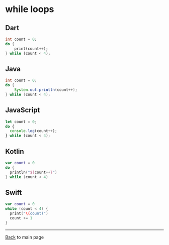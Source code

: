 # while loops

## Dart	

```dart
int count = 0;
do {
    print(count++);
} while (count < 4);
```

## Java	

```java
int count = 0;
do {
    System.out.println(count++);
} while (count < 4);
```

## JavaScript

```javascript
let count = 0;
do {
  console.log(count++);
} while (count < 4);
```

## Kotlin	

```kotlin
var count = 0
do {
  println("${count++}")
} while (count < 4)
```

## Swift

```swift
var count = 0
while (count < 4) {
  print("\(count)")
  count += 1
}
```

---
[Back](/README.md) to main page
